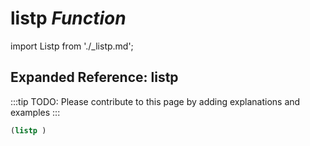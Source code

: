 # **listp** *Function*

import Listp from './_listp.md';

<Listp />

## Expanded Reference: listp

:::tip
TODO: Please contribute to this page by adding explanations and examples
:::

```lisp
(listp )
```
